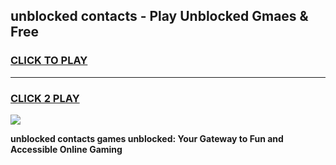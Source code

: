 
## unblocked contacts - Play Unblocked Gmaes & Free
<h3>
<a href="https://news.freeplayer.one?title=unblocked_contacts&ref=23F">CLICK TO PLAY</a></h3>
<hr>

<h3>
<a href="https://news.freeplayer.one?title=unblocked_contacts&ref=23F">CLICK 2 PLAY</a>
  
</h3>

<a href="https://news.freeplayer.one?title=unblocked_contacts&ref=23F/"><img src="https://clearcache.store/games.png"></a>


**unblocked contacts games unblocked: Your Gateway to Fun and Accessible Online Gaming**
